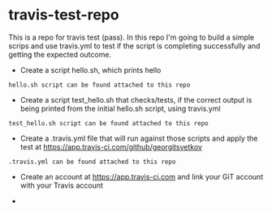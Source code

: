# travis-test-repo
This is a repo for travis test (pass). In this repo I'm going to build a simple scrips and use travis.yml to test if the script is completing successfully and getting the expected outcome.

- Create a script hello.sh, which prints hello

`
hello.sh script can be found attached to this repo
`

- Create a script test_hello.sh that checks/tests, if the correct output is being printed from the initial hello.sh script, using travis.yml

`
test_hello.sh script can be found attached to this repo
`

- Create a .travis.yml file that will run against those scripts and apply the test at https://app.travis-ci.com/github/georgitsvetkov

`
.travis.yml can be found attached to this repo
`

- Create an account at https://app.travis-ci.com and link your GiT account with your Travis account 

- 
